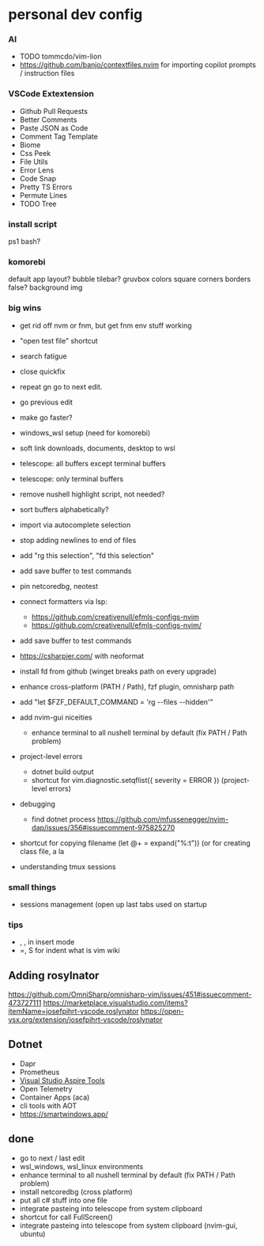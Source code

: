 # personal dev config

### AI

- TODO tommcdo/vim-lion
- https://github.com/banjo/contextfiles.nvim for importing copilot prompts / instruction files

### VSCode Extextension
- Github Pull Requests
- Better Comments
- Paste JSON as Code
- Comment Tag Template
- Biome
- Css Peek
- File Utils
- Error Lens
- Code Snap
- Pretty TS Errors
- Permute Lines
- TODO Tree

### install script
ps1
bash?

### komorebi
default app layout?
bubble tilebar?
gruvbox colors
square corners
borders false?
background img

### big wins
- get rid off nvm or fnm, but get fnm env stuff working
- "open test file" shortcut
- search fatigue
- close quickfix
- repeat <leader>gn go to next edit.
- go previous edit
- make go faster?
- windows_wsl setup (need for komorebi)
- soft link downloads, documents, desktop to wsl
- telescope: all buffers except terminal buffers
- telescope: only terminal buffers
- remove nushell highlight script, not needed?
- sort buffers alphabetically?
- import via autocomplete selection
- stop adding newlines to end of files
- add "rg this selection", "fd this selection"
- add save buffer to test commands
- pin netcoredbg, neotest
- connect formatters via lsp: 
    - https://github.com/creativenull/efmls-configs-nvim
    - https://github.com/creativenull/efmls-configs-nvim/
- add save buffer to test commands
- https://csharpier.com/ with neoformat
- install fd from github (winget breaks path on every upgrade)
- enhance cross-platform (PATH / Path), fzf plugin, omnisharp path
- add "let $FZF_DEFAULT_COMMAND = 'rg --files --hidden'"
- add nvim-gui niceities
    - enhance terminal to all nushell terminal by default (fix PATH / Path problem)
- project-level errors
    - dotnet build output
    - shortcut for vim.diagnostic.setqflist({ severity = ERROR }) (project-level errors)

- debugging
    - find dotnet process https://github.com/mfussenegger/nvim-dap/issues/356#issuecomment-975825270

- shortcut for copying filename (let @+ = expand("%:t")) (or for creating class file, a la
- understanding tmux sessions

### small things
- sessions management (open up last tabs used on startup

### tips
- <C-o>, <c-w>, <c-h> in insert mode
- =, S for indent
what is vim wiki

## Adding rosylnator
https://github.com/OmniSharp/omnisharp-vim/issues/451#issuecomment-473727111
https://marketplace.visualstudio.com/items?itemName=josefpihrt-vscode.roslynator
https://open-vsx.org/extension/josefpihrt-vscode/roslynator

## Dotnet 

- Dapr
- Prometheus
- [Visual Studio Aspire Tools](https://learn.microsoft.com/en-us/dotnet/aspire/setup-tooling?tabs=visual-studio#visual-studio-tooling)
- Open Telemetry
- Container Apps (aca)
- cli tools with AOT
- https://smartwindows.app/



## done
- go to next / last edit
- wsl_windows, wsl_linux environments
- enhance terminal to all nushell terminal by default (fix PATH / Path problem)
- install netcoredbg (cross platform)
- put all c# stuff into one file
- integrate pasteing into telescope from system clipboard
- shortcut for call FullScreen()
- integrate pasteing into telescope from system clipboard (nvim-gui, ubuntu)
